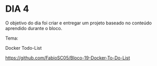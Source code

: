 # DIA 4

O objetivo do dia foi criar e entregar um projeto baseado no conteúdo aprendido durante o bloco.

Tema:

Docker Todo-List

https://github.com/FabioSC05/Bloco-19-Docker-To-Do-List
